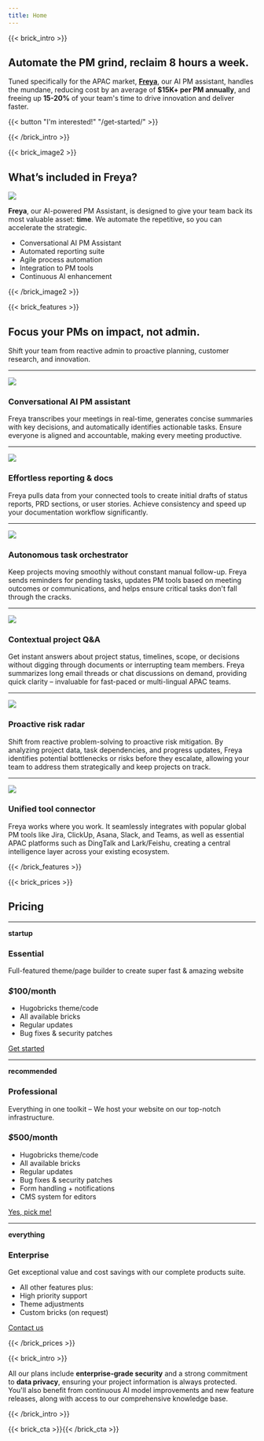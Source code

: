 ```yaml
---
title: Home
---
```


{{< brick_intro >}}

## Automate the PM grind, reclaim 8 hours a week.

Tuned specifically for the APAC market, [**Freya**](/about/), our AI PM assistant, handles the mundane, reducing cost by an average of **$15K+ per PM annually**, and freeing up **15-20%** of your team's time to drive innovation and deliver faster.

{{< button "I'm interested!" "/get-started/" >}}

{{< /brick_intro >}}

{{< brick_image2 >}}

## What’s included in Freya?

![](/uploads/vortex-intro-03.png)

**Freya**, our AI-powered PM Assistant, is designed to give your team back its most valuable asset: **time**. We automate the repetitive, so you can accelerate the strategic.

- Conversational AI PM Assistant
- Automated reporting suite
- Agile process automation
- Integration to PM tools
- Continuous AI enhancement

{{< /brick_image2 >}}

<!-- {{< brick_image >}} -->

<!-- ## What bricks are available? -->

<!-- ![](/uploads/illustrations/cuate/version-control.svg) -->

<!-- We aim to provide the following bricks: intro, title, image, cta, contact, team, testimonials, about, pricing, products, product, usps, stats, gallery, quote, faqs, brands, video, blogs, post, related.  -->

<!-- We are constantly adding bricks and shortcodes to this theme. Are you missing a brick or a shortcode? [Let us know](/contact/)! We will build it for you! -->

<!-- {{< /brick_image >}} -->
<!-- {{< brick_reviews >}}{{< /brick_reviews >}} -->

{{< brick_features >}}

## Focus your PMs on impact, not admin.

Shift your team from reactive admin to proactive planning, customer research, and innovation.

---

![](/img/icons/material-symbols/200/rounded/auto_fix.svg)
### Conversational AI PM assistant

Freya transcribes your meetings in real-time, generates concise summaries with key decisions, and automatically identifies actionable tasks. Ensure everyone is aligned and accountable, making every meeting productive.

---

![](/img/icons/material-symbols/200/rounded/performance_max.svg)
### Effortless reporting & docs

Freya pulls data from your connected tools to create initial drafts of status reports, PRD sections, or user stories. Achieve consistency and speed up your documentation workflow significantly.

---

![](/img/icons/material-symbols/200/rounded/timer.svg)
### Autonomous task orchestrator

Keep projects moving smoothly without constant manual follow-up. Freya sends reminders for pending tasks, updates PM tools based on meeting outcomes or communications, and helps ensure critical tasks don't fall through the cracks.

---

![](/img/icons/material-symbols/200/rounded/devices.svg)
### Contextual project Q&A

Get instant answers about project status, timelines, scope, or decisions without digging through documents or interrupting team members. Freya summarizes long email threads or chat discussions on demand, providing quick clarity – invaluable for fast-paced or multi-lingual APAC teams.

---

![](/img/icons/material-symbols/200/rounded/design_services.svg)
### Proactive risk radar

Shift from reactive problem-solving to proactive risk mitigation. By analyzing project data, task dependencies, and progress updates, Freya identifies potential bottlenecks or risks before they escalate, allowing your team to address them strategically and keep projects on track.

---

![](/img/icons/material-symbols/200/rounded/auto_awesome_mosaic.svg)
### Unified tool connector

Freya works where you work. It seamlessly integrates with popular global PM tools like Jira, ClickUp, Asana, Slack, and Teams, as well as essential APAC platforms such as DingTalk and Lark/Feishu, creating a central intelligence layer across your existing ecosystem.

{{< /brick_features >}}

{{< brick_prices >}}

## Pricing


---

**startup**
### Essential

Full-featured theme/page builder to create super fast & amazing website

### _$_**100**/month

- Hugobricks theme/code
- All available bricks
- Regular updates
- Bug fixes & security patches

[Get started](/get-started/)

---

**recommended**

### Professional

Everything in one toolkit – We host your website on our top-notch infrastructure.

### _$_**500**/month

- Hugobricks theme/code
- All available bricks
- Regular updates
- Bug fixes & security patches
- Form handling + notifications
- CMS system for editors

[Yes, pick me!](/get-started/)

---

**everything**

### Enterprise

Get exceptional value and cost savings with our complete products suite.

- All other features plus:
- High priority support
- Theme adjustments
- Custom bricks (on request)

[Contact us](/get-started/)

{{< /brick_prices >}}

{{< brick_intro >}}

All our plans include **enterprise-grade security** and a strong commitment to **data privacy**, ensuring your project information is always protected. You'll also benefit from continuous AI model improvements and new feature releases, along with access to our comprehensive knowledge base.

{{< /brick_intro >}}

{{< brick_cta >}}{{< /brick_cta >}}
